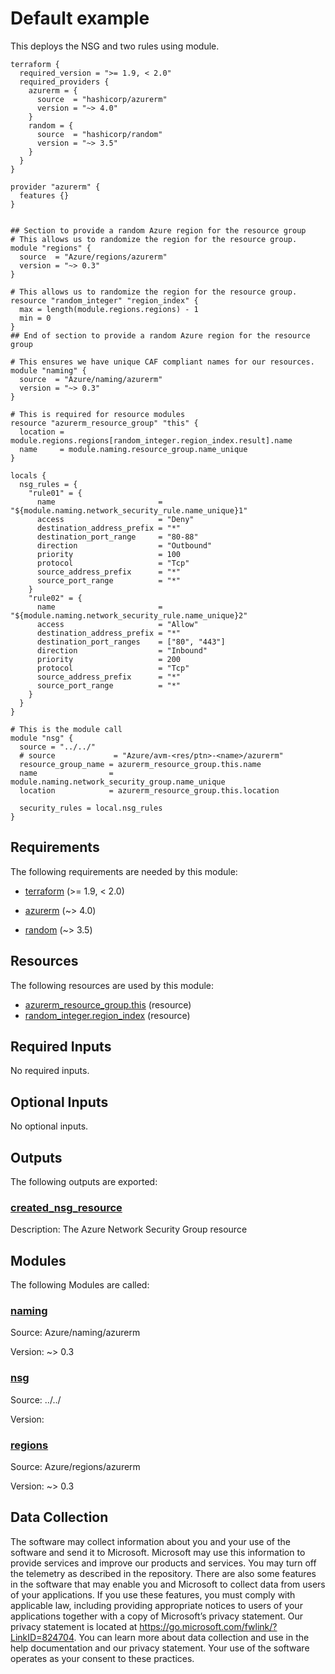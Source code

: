 <!-- BEGIN_TF_DOCS -->
# Default example

This deploys the NSG and two rules using module.

```hcl
terraform {
  required_version = ">= 1.9, < 2.0"
  required_providers {
    azurerm = {
      source  = "hashicorp/azurerm"
      version = "~> 4.0"
    }
    random = {
      source  = "hashicorp/random"
      version = "~> 3.5"
    }
  }
}

provider "azurerm" {
  features {}
}


## Section to provide a random Azure region for the resource group
# This allows us to randomize the region for the resource group.
module "regions" {
  source  = "Azure/regions/azurerm"
  version = "~> 0.3"
}

# This allows us to randomize the region for the resource group.
resource "random_integer" "region_index" {
  max = length(module.regions.regions) - 1
  min = 0
}
## End of section to provide a random Azure region for the resource group

# This ensures we have unique CAF compliant names for our resources.
module "naming" {
  source  = "Azure/naming/azurerm"
  version = "~> 0.3"
}

# This is required for resource modules
resource "azurerm_resource_group" "this" {
  location = module.regions.regions[random_integer.region_index.result].name
  name     = module.naming.resource_group.name_unique
}

locals {
  nsg_rules = {
    "rule01" = {
      name                       = "${module.naming.network_security_rule.name_unique}1"
      access                     = "Deny"
      destination_address_prefix = "*"
      destination_port_range     = "80-88"
      direction                  = "Outbound"
      priority                   = 100
      protocol                   = "Tcp"
      source_address_prefix      = "*"
      source_port_range          = "*"
    }
    "rule02" = {
      name                       = "${module.naming.network_security_rule.name_unique}2"
      access                     = "Allow"
      destination_address_prefix = "*"
      destination_port_ranges    = ["80", "443"]
      direction                  = "Inbound"
      priority                   = 200
      protocol                   = "Tcp"
      source_address_prefix      = "*"
      source_port_range          = "*"
    }
  }
}

# This is the module call
module "nsg" {
  source = "../../"
  # source             = "Azure/avm-<res/ptn>-<name>/azurerm"
  resource_group_name = azurerm_resource_group.this.name
  name                = module.naming.network_security_group.name_unique
  location            = azurerm_resource_group.this.location

  security_rules = local.nsg_rules
}
```

<!-- markdownlint-disable MD033 -->
## Requirements

The following requirements are needed by this module:

- <a name="requirement_terraform"></a> [terraform](#requirement\_terraform) (>= 1.9, < 2.0)

- <a name="requirement_azurerm"></a> [azurerm](#requirement\_azurerm) (~> 4.0)

- <a name="requirement_random"></a> [random](#requirement\_random) (~> 3.5)

## Resources

The following resources are used by this module:

- [azurerm_resource_group.this](https://registry.terraform.io/providers/hashicorp/azurerm/latest/docs/resources/resource_group) (resource)
- [random_integer.region_index](https://registry.terraform.io/providers/hashicorp/random/latest/docs/resources/integer) (resource)

<!-- markdownlint-disable MD013 -->
## Required Inputs

No required inputs.

## Optional Inputs

No optional inputs.

## Outputs

The following outputs are exported:

### <a name="output_created_nsg_resource"></a> [created\_nsg\_resource](#output\_created\_nsg\_resource)

Description: The Azure Network Security Group resource

## Modules

The following Modules are called:

### <a name="module_naming"></a> [naming](#module\_naming)

Source: Azure/naming/azurerm

Version: ~> 0.3

### <a name="module_nsg"></a> [nsg](#module\_nsg)

Source: ../../

Version:

### <a name="module_regions"></a> [regions](#module\_regions)

Source: Azure/regions/azurerm

Version: ~> 0.3

<!-- markdownlint-disable-next-line MD041 -->
## Data Collection

The software may collect information about you and your use of the software and send it to Microsoft. Microsoft may use this information to provide services and improve our products and services. You may turn off the telemetry as described in the repository. There are also some features in the software that may enable you and Microsoft to collect data from users of your applications. If you use these features, you must comply with applicable law, including providing appropriate notices to users of your applications together with a copy of Microsoft’s privacy statement. Our privacy statement is located at <https://go.microsoft.com/fwlink/?LinkID=824704>. You can learn more about data collection and use in the help documentation and our privacy statement. Your use of the software operates as your consent to these practices.
<!-- END_TF_DOCS -->